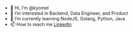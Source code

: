- 👋 Hi, I’m @kyomel
- 👀 I’m interested in Backend, Data Engineer, and Product
- 🌱 I’m currently learning NodeJS, Golang, Python, Java
- 📫 How to reach me [LinkedIn](https://www.linkedin.com/in/michael-stevan-lapandio/)
